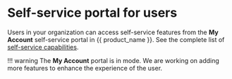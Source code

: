# Self-service portal for users

Users in your organization can access self-service features from the **My Account**<Badge text="preview" type="warn"/> self-service portal in {{ product_name }}. See the complete list of [self-service capabilities](../../guides/user-self-service/).

!!! warning
    The **My Account** portal is in <Badge text="preview " type="warn" vertical="middle" /> mode. We are working on adding more features to enhance the experience of the user.